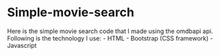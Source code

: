 # Simple-movie-search
Here is the simple movie search code that I made using the omdbapi api.
Following is the technology I use:
          - HTML
          - Bootstrap (CSS framework)
          - Javascript
